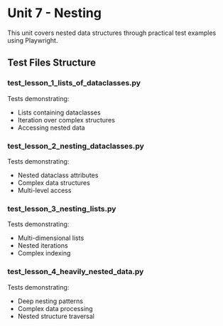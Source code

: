 # Unit 7 - Nesting

This unit covers nested data structures through practical test examples using Playwright.

## Test Files Structure

### test_lesson_1_lists_of_dataclasses.py
Tests demonstrating:
- Lists containing dataclasses
- Iteration over complex structures
- Accessing nested data

### test_lesson_2_nesting_dataclasses.py
Tests demonstrating:
- Nested dataclass attributes
- Complex data structures
- Multi-level access

### test_lesson_3_nesting_lists.py
Tests demonstrating:
- Multi-dimensional lists
- Nested iterations
- Complex indexing

### test_lesson_4_heavily_nested_data.py
Tests demonstrating:
- Deep nesting patterns
- Complex data processing
- Nested structure traversal 